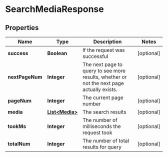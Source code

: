 
# SearchMediaResponse

## Properties
Name | Type | Description | Notes
------------ | ------------- | ------------- | -------------
**success** | **Boolean** | If the request was successful |  [optional]
**nextPageNum** | **Integer** | The next page to query to see more results, whether or not the next page actually exists. |  [optional]
**pageNum** | **Integer** | The current page number |  [optional]
**media** | [**List&lt;Media&gt;**](Media.md) | The search results |  [optional]
**tookMs** | **Integer** | The number of milliseconds the request took |  [optional]
**totalNum** | **Integer** | The number of total results for query |  [optional]



